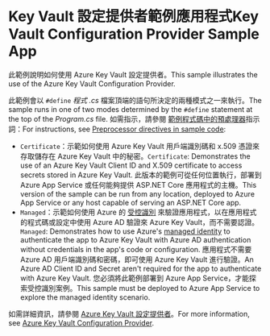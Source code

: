 # <a name="key-vault-configuration-provider-sample-app"></a><span data-ttu-id="72f90-101">Key Vault 設定提供者範例應用程式</span><span class="sxs-lookup"><span data-stu-id="72f90-101">Key Vault Configuration Provider Sample App</span></span>

<span data-ttu-id="72f90-102">此範例說明如何使用 Azure Key Vault 設定提供者。</span><span class="sxs-lookup"><span data-stu-id="72f90-102">This sample illustrates the use of the Azure Key Vault Configuration Provider.</span></span>

<span data-ttu-id="72f90-103">此範例會以 `#define` *程式 .cs* 檔案頂端的語句所決定的兩種模式之一來執行。</span><span class="sxs-lookup"><span data-stu-id="72f90-103">The sample runs in one of two modes determined by the `#define` statement at the top of the *Program.cs* file.</span></span> <span data-ttu-id="72f90-104">如需指示，請參閱 [範例程式碼中的預處理器](https://docs.microsoft.com/aspnet/core#preprocessor-directives-in-sample-code)指示詞：</span><span class="sxs-lookup"><span data-stu-id="72f90-104">For instructions, see [Preprocessor directives in sample code](https://docs.microsoft.com/aspnet/core#preprocessor-directives-in-sample-code):</span></span>

* <span data-ttu-id="72f90-105">`Certificate`：示範如何使用 Azure Key Vault 用戶端識別碼和 x.509 憑證來存取儲存在 Azure Key Vault 中的秘密。</span><span class="sxs-lookup"><span data-stu-id="72f90-105">`Certificate`: Demonstrates the use of an Azure Key Vault Client ID and X.509 certificate to access secrets stored in Azure Key Vault.</span></span> <span data-ttu-id="72f90-106">此版本的範例可從任何位置執行，部署到 Azure App Service 或任何能夠提供 ASP.NET Core 應用程式的主機。</span><span class="sxs-lookup"><span data-stu-id="72f90-106">This version of the sample can be run from any location, deployed to Azure App Service or any host capable of serving an ASP.NET Core app.</span></span>
* <span data-ttu-id="72f90-107">`Managed`：示範如何使用 Azure 的 [受控識別](https://docs.microsoft.com/azure/active-directory/managed-identities-azure-resources/overview) 來驗證應用程式，以在應用程式的程式碼或設定中使用 Azure AD 驗證來 Azure Key Vault，而不需要認證。</span><span class="sxs-lookup"><span data-stu-id="72f90-107">`Managed`: Demonstrates how to use Azure's [managed identity](https://docs.microsoft.com/azure/active-directory/managed-identities-azure-resources/overview) to authenticate the app to Azure Key Vault with Azure AD authentication without credentials in the app's code or configuration.</span></span> <span data-ttu-id="72f90-108">應用程式不需要 Azure AD 用戶端識別碼和密碼，即可使用 Azure Key Vault 進行驗證。</span><span class="sxs-lookup"><span data-stu-id="72f90-108">An Azure AD Client ID and Secret aren't required for the app to authenticate with Azure Key Vault.</span></span> <span data-ttu-id="72f90-109">您必須將此範例部署到 Azure App Service，才能探索受控識別案例。</span><span class="sxs-lookup"><span data-stu-id="72f90-109">This sample must be deployed to Azure App Service to explore the managed identity scenario.</span></span>

<span data-ttu-id="72f90-110">如需詳細資訊，請參閱 [Azure Key Vault 設定提供者](https://docs.microsoft.com/aspnet/core/security/key-vault-configuration)。</span><span class="sxs-lookup"><span data-stu-id="72f90-110">For more information, see [Azure Key Vault Configuration Provider](https://docs.microsoft.com/aspnet/core/security/key-vault-configuration).</span></span>

